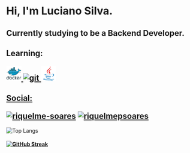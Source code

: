 # Hi, I'm Luciano Silva. 
## Currently studying to be a Backend Developer.
<div>
<p></p>
<h2> Learning:
<p></p>
 </a> <a href="https://www.docker.com/" target="_blank" rel="noreferrer"> <img src="https://raw.githubusercontent.com/devicons/devicon/master/icons/docker/docker-original-wordmark.svg" alt="docker" width="40" height="40"/> </a> <a href="https://git-scm.com/" target="_blank" rel="noreferrer"> <img src="https://www.vectorlogo.zone/logos/git-scm/git-scm-icon.svg" alt="git" width="40" height="40"/> </a> <a href="https://www.java.com" target="_blank" rel="noreferrer"> <img src="https://raw.githubusercontent.com/devicons/devicon/master/icons/java/java-original.svg" alt="java" width="40" height="40"/></h2>
<h2> Social: <p></p>
<a href="https://linkedin.com/in/lcnsilva" target="blank"><img align="center" src="https://raw.githubusercontent.com/rahuldkjain/github-profile-readme-generator/master/src/images/icons/Social/linked-in-alt.svg" alt="riquelme-soares" height="30" width="40" /></a>
<a href="https://instagram.com/lcnsilvaf" target="blank"><img align="center" src="https://raw.githubusercontent.com/rahuldkjain/github-profile-readme-generator/master/src/images/icons/Social/instagram.svg" alt="riquelmepsoares" height="30" width="40" /></a>
</div>

![Top Langs](https://github-readme-stats-git-masterrstaa-rickstaa.vercel.app/api/top-langs/?username=lcnsilva&layout=compact&bg_color=000&border_color=30A3DC&title_color=165EAF&text_color=FFF)   <h4>[![GitHub Streak](https://streak-stats.demolab.com/?user=lcnsilva&theme=bear&background=000&border=30A3DC&dates=FFF)](https://git.io/streak-stats)</h4> 








